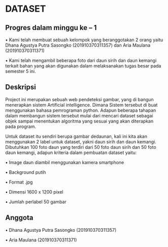 # DATASET
## Progres dalam minggu ke – 1 
•	Kami telah membuat sebuah kelompok yang beranggotakan 2 orang yaitu  
Dhana Agustya Putra Sasongko (201910370311357) dan Aria Maulana (201910370311371)

•	Kami telah mengambil beberapa foto dari daun sirih dan daun kemangi terkait bahan yang akan digunakan dalam melaksanakan tugas besar pada semester 5 ini.
## Deskripsi
Project ini merupakan sebuah web pendeteksi gambar, yang di bangun menerapkan sistem Artificial intelligence. Dimana Sistem tersebut di buat menggunakan bahasa pemrograman python. Adapun beberapa tahapan dalam membangun sistem tersebut mulai dari mencari dataset sebagai objek sampai menentukan algoritma yang sesuai yang akan diterapkan pada program.

Untuk dataset itu sendiri berupa gambar dedaunan, kali ini kita akan menggunakan 2 label untuk dataset, yakni daun sirih dan daun kemangi. Dibutuhkan 100 foto daun yang terdiri dari 50 foto daun sirih dan 50 foto daun kemangi, adapun kriteria dalam pembuatan dataset yaitu:

•	Image daun diambil menggunakan kamera smartphone

•	Background putih

•	Format .jpg

•	Dimensi 1600 x 1200 pixel

•	Jumlah perlabel 50 gambar
## Anggota
•	Dhana Agustya Putra Sasongko (201910370311357)

•	Aria Maulana (201910370311371)
